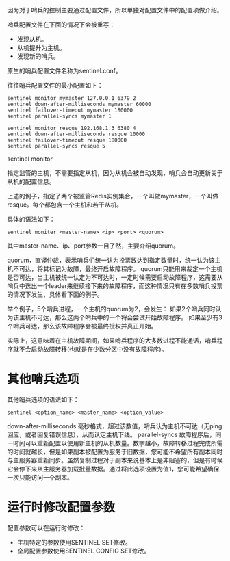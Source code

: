 
因为对于哨兵的控制主要通过配置文件，所以单独对配置文件中的配置项做介绍。

哨兵配置文件在下面的情况下会被重写：
- 发现从机。
- 从机提升为主机。
- 发现新的哨兵。


原生的哨兵配置文件名称为sentinel.conf。

往往哨兵配置文件的最小配置如下：
```text
sentinel monitor mymaster 127.0.0.1 6379 2
sentinel down-after-milliseconds mymaster 60000
sentinel failover-timeout mymaster 180000
sentinel parallel-syncs mymaster 1

sentinel monitor resque 192.168.1.3 6380 4
sentinel down-after-milliseconds resque 10000
sentinel failover-timeout resque 180000
sentinel parallel-syncs resque 5
```

sentinel monitor

指定监管的主机，不需要指定从机，因为从机会被自动发现，哨兵会自动更新关于从机的配置信息。

上述的例子，指定了两个被监管Redis实例集合，一个叫做mymaster，一个叫做resque。每个都包含一个主机和若干从机。

具体的语法如下：
```text
sentinel moniter <master-name> <ip> <port> <quorum>
```
其中master-name、ip、port参数一目了然，主要介绍quorum。

quorum，直译仲裁，表示哨兵们统一认为投票数达到指定数量时，统一认为该主机不可达，将其标记为故障，最终开启故障程序。
quorum只能用来裁定一个主机是否可达，当主机被统一认定为不可达时，一定时候需要启动故障程序，这需要从哨兵中选出一个leader来继续接下来的故障程序，而这种情况只有在多数哨兵投票的情况下发生，具体看下面的例子。

举个例子，5个哨兵进程，一个主机的quorum为2，会发生：
如果2个哨兵同时认为该主机不可达，那么这两个哨兵中的一个将会尝试开始故障程序。
如果至少有3个哨兵可达，那么该故障程序会被最终授权并真正开始。

实际上，这意味着在主机故障期间，如果哨兵程序的大多数进程不能通话，哨兵程序就不会启动故障转移(也就是在少数分区中没有故障程序)。

# 其他哨兵选项

其他哨兵选项的语法如下：
```text
sentinel <option_name> <master_name> <option_value>
```
down-after-milliseconds
毫秒格式，超过该数值，哨兵认为主机不可达（无ping回应，或者回复错误信息），从而认定主机下线。
parallel-syncs
故障程序后，同一时间可以重新配置以使用新主机的从机数量。数字越小，故障转移过程完成所需的时间就越长，但是如果副本被配置为服务于旧数据，您可能不希望所有副本同时与主服务器重新同步。虽然复制过程对于副本来说基本上是非阻塞的，但是有时候它会停下来从主服务器加载批量数据。通过将此选项设置为值1，您可能希望确保一次只能访问一个副本。

# 运行时修改配置参数

配置参数可以在运行时修改：
- 主机特定的参数使用SENTINEL SET修改。
- 全局配置参数使用SENTINEL CONFIG SET修改。

